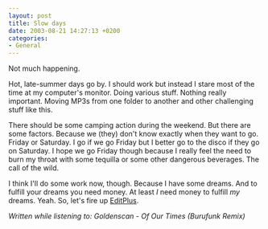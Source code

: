 ```yaml
---
layout: post
title: Slow days
date: 2003-08-21 14:27:13 +0200
categories:
- General
---
```

Not much happening.

Hot, late-summer days go by. I should work but instead I stare most of the time at my computer's monitor. Doing various stuff. Nothing really important. Moving MP3s from one folder to another and other challenging stuff like this.

There should be some camping action during the weekend. But there are some factors. Because we (they) don't know exactly when they want to go. Friday or Saturday. I go if we go Friday but I better go to the disco if they go on Saturday. I hope we go Friday though because I really feel the need to burn my throat with some tequilla or some other dangerous beverages. The call of the wild.

I think I'll do some work now, though. Because I have some dreams. And to fulfill your dreams you need money. At least <em>I</em> need money to fulfill <em>my</em> dreams. Yeah. So, let's fire up <a href="http://www.editplus.com">EditPlus</a>.

<em>Written while listening to: Goldenscan - Of Our Times (Burufunk Remix)</em>
